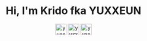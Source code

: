 <h1 align="center">Hi, I'm Krido fka YUXXEUN</h1>

<p align="center">
<a href="https://dev.to/yuxxeun" target="blank"><img align="center" src="https://cdn.jsdelivr.net/npm/simple-icons@3.0.1/icons/dev-dot-to.svg" alt="yuxxeun" height="30" width="30" /></a>
<a href="https://twitter.com/yuxxeun" target="blank"><img align="center" src="https://cdn.jsdelivr.net/npm/simple-icons@3.0.1/icons/twitter.svg" alt="yuxxeun" height="30" width="30" /></a>
<a href="https://instagram.com/yuxxeun" target="blank"><img align="center" src="https://cdn.jsdelivr.net/npm/simple-icons@3.0.1/icons/instagram.svg" alt="yuxxeun" height="30" width="30" /></a>
</p>
